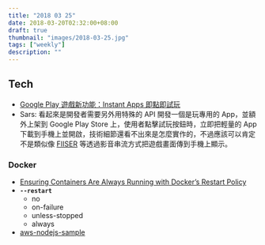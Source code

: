 ```yaml
---
title: "2018 03 25"
date: 2018-03-20T02:32:00+08:00
draft: true
thumbnail: "images/2018-03-25.jpg"
tags: ["weekly"]
description: ""
---
```


## Tech

* [Google Play 遊戲新功能：Instant Apps 即點即試玩](https://www.inside.com.tw/2018/03/21/google-play-instant)
 * Sars: 看起來是開發者需要另外用特殊的 API 開發一個是玩專用的 App，並額外上架到 Google Play Store 上，使用者點擊試玩按鈕時，立即把輕量的 App 下載到手機上並開啟，技術細節還看不出來是怎麼實作的，不過應該可以肯定不是類似像 [FIISER](https://www.fiiser.com/) 等透過影音串流方式把遊戲畫面傳到手機上顯示。

### Docker

* [Ensuring Containers Are Always Running with Docker’s Restart Policy](https://blog.codeship.com/ensuring-containers-are-always-running-with-dockers-restart-policy/)
 * **`--restart`**
     * no
     * on-failure
     * unless-stopped
     * always
* [aws-nodejs-sample](https://github.com/aws-samples/aws-nodejs-sample)
